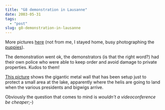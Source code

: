 ```yaml
---
title: "G8 demonstration in Lausanne"
date: 2003-05-31
tags: 
  - "post"
slug: g8-demonstration-in-lausanne
---
```


More pictures [here](http://www.vaccum.ch/photo/g8/manif_lsne/) (not from me, I stayed home, busy photographing the [puppies](http://chienchien.bestiole.ch)).

The demonstration went ok, the demonstrators (is that the right word?) had their own police who were able to keep order and avoid damage to private properties. Kudos to them!

[This picture](http://www.vaccum.ch/photo/g8/manif_lsne/tn/DSC00014.JPG.html) shows the gigantic metal wall that has been setup just to protect a small area at the lake, apparently where the helis are going to land when the various presidents and bigwigs arrive.

Obviously the question that comes to mind is _wouldn't a videoconference be cheaper_;-)
